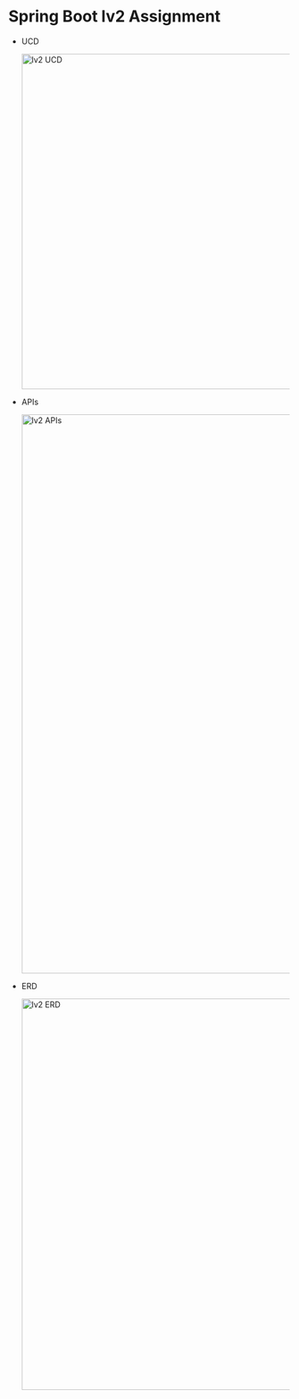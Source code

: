 # Spring Boot lv2 Assignment

- UCD

  <img width="600" alt="lv2 UCD" src="https://github.com/hyouoo/Spring_Boot_lv2/assets/50954774/6fd868ef-a53b-402b-86a3-d7c09a69165f">

- APIs

  <img width="1000" alt="lv2 APIs" src="https://github.com/hyouoo/Spring_Boot_lv2/assets/50954774/704c6e36-225e-46f5-8b62-8aba273ccb40">

- ERD

  <img width="700" alt="lv2 ERD" src="https://github.com/hyouoo/Spring_Boot_lv2/assets/50954774/42ba002e-e97c-49bd-9b48-dccaa05aa14d">
